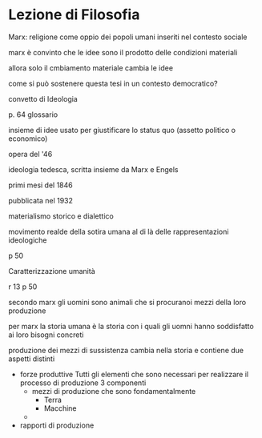 # Lezione di Filosofia

Marx: religione come oppio dei popoli
umani inseriti nel contesto sociale

marx è convinto che le idee sono il prodotto delle condizioni materiali

allora solo il cmbiamento materiale cambia le idee

come si può sostenere questa tesi in un contesto democratico?

convetto di Ideologia

p. 64 glossario

insieme di idee usato per giustificare lo status quo (assetto politico o economico)

opera del '46

ideologia tedesca, scritta insieme da Marx e Engels

primi mesi del 1846

pubblicata nel 1932

materialismo storico e dialettico



movimento realde della sotira umana al di là delle rappresentazioni ideologiche

p 50


Caratterizzazione umanità

r 13 p 50

secondo marx gli uomini  sono animali che si procuranoi mezzi della loro produzione


per marx la storia umana è la storia con i quali gli uomni hanno soddisfatto ai loro bisogni concreti

produzione dei mezzi di sussistenza cambia nella storia e contiene due aspetti distinti
* forze produttive
Tutti gli elementi che sono necessari per realizzare il processo di produzione
3 componenti
	*	mezzi di produzione
	che sono fondamentalmente
		* Terra
		* Macchine
	* 
* rapporti di produzione

<!--stackedit_data:
eyJoaXN0b3J5IjpbLTQ4MjQwNjIxNyw4Njg4OTI4NzFdfQ==
-->